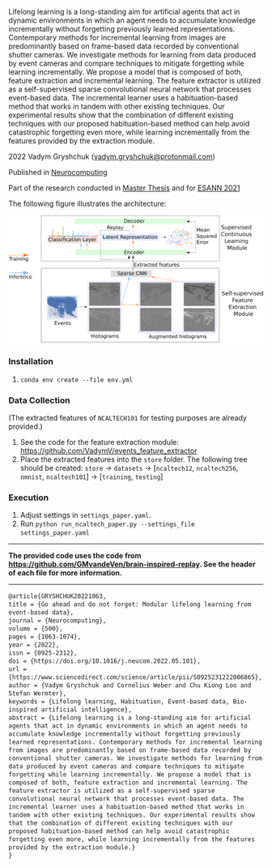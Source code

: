 Lifelong learning is a long-standing aim for artificial agents that act in dynamic environments in which an agent needs to accumulate knowledge incrementally without forgetting previously learned representations. Contemporary methods for incremental learning from images are predominantly based on frame-based data recorded by conventional shutter cameras. We investigate methods for learning from data produced by event cameras and compare techniques to mitigate forgetting while learning incrementally. We propose a model that is composed of both, feature extraction and incremental learning. The feature extractor is utilized as a self-supervised sparse convolutional neural network that processes event-based data. The incremental learner uses a habituation-based method that works in tandem with other existing techniques. Our experimental results show that the combination of different existing techniques with our proposed habituation-based method can help avoid catastrophic forgetting even more, while learning incrementally from the features provided by the extraction module.

2022 Vadym Gryshchuk (vadym.gryshchuk@protonmail.com)

Published in [Neurocomputing](https://doi.org/10.1016/j.neucom.2022.05.101)

Part of the research conducted in
[Master Thesis](https://www.inf.uni-hamburg.de/en/inst/ab/wtm/research/software.html) and for [ESANN 2021](https://www.esann.org/sites/default/files/proceedings/2021/ES2021-146.pdf)


The following figure illustrates the architecture:

![Architecture](./architecture.png)


### Installation 

1. `conda env create --file env.yml`


### Data Collection
(The extracted features of `NCALTECH101` for testing purposes are already provided.)

1. See the code for the feature extraction module: https://github.com/VadymV/events_feature_extractor
2. Place the extracted features into the `store` folder. The following tree should be created: `store` -> `datasets` -> [`ncaltech12`, `ncaltech256`, `nmnist`, `ncaltech101`] -> [`training`, `testing`]


### Execution 

1. Adjust settings in `settings_paper.yaml`.
2. Run `python run_ncaltech_paper.py --settings_file settings_paper.yaml`

---
**The provided code uses the code from https://github.com/GMvandeVen/brain-inspired-replay. See the header of each file for more information.**

---
```
@article{GRYSHCHUK20221063,
title = {Go ahead and do not forget: Modular lifelong learning from event-based data},
journal = {Neurocomputing},
volume = {500},
pages = {1063-1074},
year = {2022},
issn = {0925-2312},
doi = {https://doi.org/10.1016/j.neucom.2022.05.101},
url = {https://www.sciencedirect.com/science/article/pii/S0925231222006865},
author = {Vadym Gryshchuk and Cornelius Weber and Chu Kiong Loo and Stefan Wermter},
keywords = {Lifelong learning, Habituation, Event-based data, Bio-inspired artificial intelligence},
abstract = {Lifelong learning is a long-standing aim for artificial agents that act in dynamic environments in which an agent needs to accumulate knowledge incrementally without forgetting previously learned representations. Contemporary methods for incremental learning from images are predominantly based on frame-based data recorded by conventional shutter cameras. We investigate methods for learning from data produced by event cameras and compare techniques to mitigate forgetting while learning incrementally. We propose a model that is composed of both, feature extraction and incremental learning. The feature extractor is utilized as a self-supervised sparse convolutional neural network that processes event-based data. The incremental learner uses a habituation-based method that works in tandem with other existing techniques. Our experimental results show that the combination of different existing techniques with our proposed habituation-based method can help avoid catastrophic forgetting even more, while learning incrementally from the features provided by the extraction module.}
}
```
